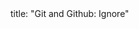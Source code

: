 <frontmatter>
title: "Git and Github: Ignore"
</frontmatter>

<include src="unit-inPage-asFlat.md" boilerplate />

